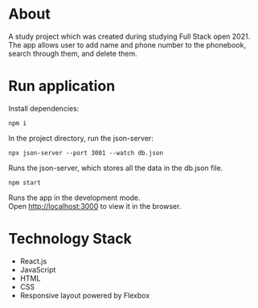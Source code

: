# About

A study project which was created during studying Full Stack open 2021.\
The app allows user to add name and phone number to the phonebook, search through them, and delete them.

# Run application

Install dependencies:

`npm i`

In the project directory, run the json-server:

`npx json-server --port 3001 --watch db.json`

Runs the json-server, which stores all the data in the db.json file.

`npm start`

Runs the app in the development mode.\
Open [http://localhost:3000](http://localhost:3000) to view it in the browser.

# Technology Stack

- React.js
- JavaScript
- HTML
- CSS
- Responsive layout powered by Flexbox